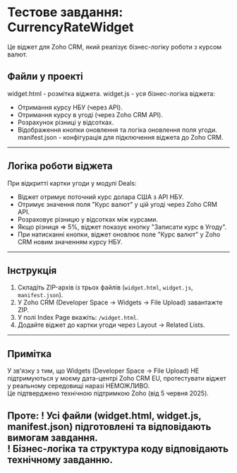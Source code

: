 # Тестове завдання: CurrencyRateWidget
Це віджет для Zoho CRM, який реалізує бізнес-логіку роботи з курсом валют.

## Файли у проекті

 widget.html - розмітка віджета.
 widget.js - уся бізнес-логіка віджета:
  - Отримання курсу НБУ (через API).
  - Отримання курсу в угоді (через Zoho CRM API).
  - Розрахунок різниці у відсотках.
  - Відображення кнопки оновлення та логіка оновлення поля угоди.
 manifest.json - конфігурація для підключення віджета до Zoho CRM.
---

## Логіка роботи віджета

При відкритті картки угоди у модулі Deals:
  - Віджет отримує поточний курс долара США з API НБУ.
  - Отримує значення поля "Курс валют" у цій угоді через Zoho CRM API.
  - Розраховує різницю у відсотках між курсами.
  - Якщо різниця => 5%, віджет показує кнопку "Записати курс в Угоду".
  - При натисканні кнопки, віджет оновлює поле "Курс валют" у Zoho CRM новим значенням курсу НБУ.
---

## Інструкція

1. Складіть ZIP-архів із трьох файлів (`widget.html`, `widget.js`, `manifest.json`).
2. У Zoho CRM (Developer Space -> Widgets -> File Upload) завантажте ZIP.
3. У полі Index Page вкажіть: `/widget.html`.
4. Додайте віджет до картки угоди через Layout -> Related Lists.
---

## Примітка

У зв'язку з тим, що Widgets (Developer Space -> File Upload) НЕ підтримуються у моєму дата-центрі Zoho CRM EU, протестувати віджет у реальному середовищі наразі НЕМОЖЛИВО.  
Це підтверджено технічною підтримкою Zoho (від 5 червня 2025).

Проте:
! Усі файли (widget.html, widget.js, manifest.json) підготовлені та відповідають вимогам завдання.  
! Бізнес-логіка та структура коду відповідають технічному завданню.
---

